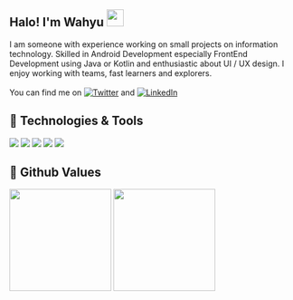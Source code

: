## Halo! I'm **Wahyu** <img src="https://raw.githubusercontent.com/iampavangandhi/iampavangandhi/master/gifs/Hi.gif" width="30px"></h2> 

I am someone with experience working on small projects on information technology. Skilled in Android Development especially FrontEnd Development using Java or Kotlin and enthusiastic about UI / UX design. I enjoy working with teams, fast learners and explorers. 
<br><br>You can find me on [![Twitter][1.1]][1] and [![LinkedIn][2.1]][2]

## 🔧 Technologies & Tools
![](https://img.shields.io/badge/Code-Kotlin-informational?style=flat&logo=kotlin&logoColor=white&color=1C68C5)
![](https://img.shields.io/badge/Code-Java-informational?style=flat&logo=java&logoColor=white&color=1C68C5)
![](https://img.shields.io/badge/OS-Linux-informational?style=flat&logo=linux&logoColor=white&color=1C68C5)
![](https://img.shields.io/badge/OS-Windows-informational?style=flat&logo=windows&logoColor=white&color=1C68C5)
![](https://img.shields.io/badge/OS-Android-informational?style=flat&logo=android&logoColor=white&color=1C68C5)

## 🌱 Github Values
<p>
  <img height="180em" src="https://github-readme-stats-eight-theta.vercel.app/api?username=wahyuseptiadi&show_icons=true&theme=dark&include_all_commits=true&count_private=true&icon_color=1C68C5"/>
  <img height="180em" src="https://github-readme-stats-eight-theta.vercel.app/api/top-langs/?username=wahyuseptiadi&layout=compact&langs_count=8&theme=dark"/>
</p>

<!-- icons without padding -->
[1.1]: https://user-images.githubusercontent.com/37952748/147818192-d1894e43-abbc-4d86-8740-2bcdfa8ef3e3.png (twitter)
[2.1]: https://user-images.githubusercontent.com/37952748/147818193-fb06a530-6c64-4691-9153-57f84532e395.png (linkedIn)

<!-- links to your social media accounts -->
[1]: https://twitter.com/whysptd_
[2]: https://www.linkedin.com/in/wahyuseptiadi
